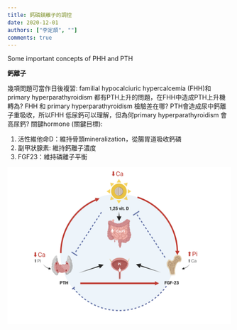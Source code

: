 ```yaml
---
title: 鈣磷鎂離子的調控
date: 2020-12-01
authors: ["李定頡", ""]
comments: true
---
```


Some important concepts of PHH and PTH
<!--more-->

**鈣離子**

幾項問題可當作日後複習:
familial hypocalciuric hypercalcemia (FHH)和primary hyperparathyroidism 都有PTH上升的問題，在FHH中造成PTH上升機轉為?
FHH 和 primary hyperparathyroidism 檢驗差在哪?
PTH會造成尿中鈣離子重吸收，所以FHH 低尿鈣可以理解，但為何primary hyperparathyroidism 會高尿鈣?
關鍵hormone (關鍵目標):
 1. 活性維他命D：維持骨頭mineralization，從腸胃道吸收鈣磷 
 2. 副甲狀腺素: 維持鈣離子濃度
 3. FGF23：維持磷離子平衡

![mechanism](para.jpg)
